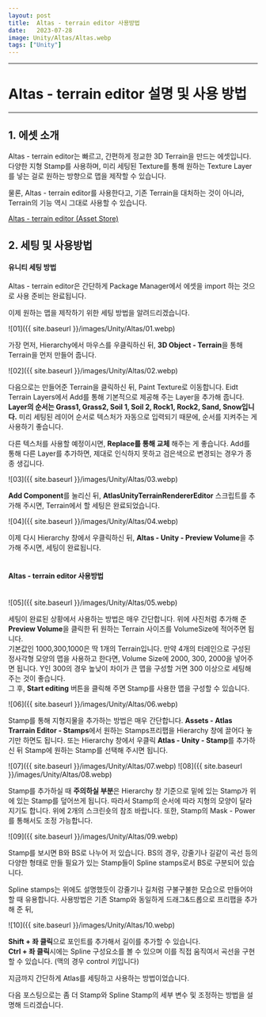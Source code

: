 ```yaml
---
layout: post
title:  Altas - terrain editor 사용방법
date:   2023-07-28
image: Unity/Altas/Altas.webp
tags: ["Unity"]
---
```




---
# Altas - terrain editor 설명 및 사용 방법
---
## 1. 에셋 소개
Altas - terrain editor는 빠르고, 간편하게 정교한 3D Terrain을 만드는 에셋입니다. 다양한 지형 Stamp를 사용하며, 미리 세팅된 Texture를 통해 원하는 Texture Layer를 넣는 걸로 원하는 방향으로 맵을 제작할 수 있습니다.

물론, Altas - terrain editor를 사용한다고, 기존 Terrain을 대처하는 것이 아니라, Terrain의 기능 역시 그대로 사용할 수 있습니다.


[Altas - terrain editor (Asset Store)](https://assetstore.unity.com/packages/tools/terrain/atlas-terrain-editor-207568)

## 2. 세팅 및 사용방법
#### 유니티 세팅 방법
Altas - terrain editor은 간단하게 Package Manager에서 에셋을 import 하는 것으로 사용 준비는 완료됩니다.

이제 원하는 맵을 제작하기 위한 세팅 방법을 알려드리겠습니다.

![01]({{ site.baseurl }}/images/Unity/Altas/01.webp)

가장 먼저, Hierarchy에서 마우스를 우클릭하신 뒤, **3D Object - Terrain**을 통해 Terrain을 먼저 만들어 줍니다.

![02]({{ site.baseurl }}/images/Unity/Altas/02.webp)

다음으로는 만들어준 Terrain을 클릭하신 뒤, Paint Texture로 이동합니다. Eidt Terrain Layers에서 Add를 통해 기본적으로 제공해 주는 Layer을 추가해 줍니다.
**Layer의 순서는 Grass1, Grass2, Soil 1, Soil 2, Rock1, Rock2, Sand, Snow입니다.** 미리 세팅된 레이어 순서로 텍스처가 자동으로 입력되기 때문에, 순서를 지켜주는 게 사용하기 좋습니다.

다른 텍스처를 사용할 예정이시면, **Replace를 통해 교체** 해주는 게 좋습니다. Add를 통해 다른 Layer를 추가하면, 제대로 인식하지 못하고 검은색으로 변경되는 경우가 종종 생깁니다.

![03]({{ site.baseurl }}/images/Unity/Altas/03.webp)

**Add Component**를 눌리신 뒤, **AtlasUnityTerrainRendererEditor** 스크립트를 추가해 주시면, Terrain에서 할 세팅은 완료되었습니다.

![04]({{ site.baseurl }}/images/Unity/Altas/04.webp)

이제 다시 Hierarchy 창에서 우클릭하신 뒤, **Altas - Unity - Preview Volume**을 추가해 주시면, 세팅이 완료됩니다.
<br>
<br>
#### Altas - terrain editor 사용방법
<br>
![05]({{ site.baseurl }}/images/Unity/Altas/05.webp)

세팅이 완료된 상황에서 사용하는 방법은 매우 간단합니다.
위에 사진처럼 추가해 준 **Preview Volume**을 클릭한 뒤 원하는 Terrain 사이즈를 VolumeSize에 적어주면 됩니다. <br>기본값인 1000,300,1000은 딱 1개의 Terrain입니다. 만약 4개의 터레인으로 구성된 정사각형 모양의 맵을 사용하고 한다면, Volume Size에 2000, 300, 2000을 넣어주면 됩니다. Y인 300의 경우 높낮이 차이가 큰 맵을 구성할 거면 300 이상으로 세팅해 주는 것이 좋습니다.<br> 그 후, **Start editing** 버튼을 클릭해 주면 Stamp를 사용한 맵을 구성할 수 있습니다.

![06]({{ site.baseurl }}/images/Unity/Altas/06.webp)

Stamp를 통해 지형지물을 추가하는 방법은 매우 간단합니다.
**Assets - Atlas Trarrain Editor - Stamps**에서 원하는 Stamps프리팹을 Hierarchy 창에 끌어다 놓기만 하면도 됩니다. 또는 Hierarchy 창에서 우클릭 **Atlas - Unity - Stamp**를 추가하신 뒤 Stamp에 원하는 Stamp를 선택해 주시면 됩니다.

![07]({{ site.baseurl }}/images/Unity/Altas/07.webp)
![08]({{ site.baseurl }}/images/Unity/Altas/08.webp)

Stamp를 추가하실 때 **주의하실 부분**은 Hierarchy 창 기준으로 밑에 있는 Stamp가 위에 있는 Stamp를 덮어쓰게 됩니다. 따라서 Stamp의 순서에 따라 지형의 모양이 달라지기도 합니다.
위에 2개의 스크린숏의 참조 바랍니다. 또한, Stamp의 Mask - Power를 통해서도 조정 가능합니다.

![09]({{ site.baseurl }}/images/Unity/Altas/09.webp)

Stamp를 보시면 B와 BS로 나누어 저 있습니다. BS의 경우, 강줄기나 길같이 곡선 등의 다양한 형태로 만들 필요가 있는 Stamp들이 Spline stamps로서 BS로 구분되어 있습니다.

Spline stamps는 위에도 설명했듯이 강줄기나 길처럼 구불구불한 모습으로 만들어야 할 때 유용합니다. 사용방법은 기존 Stamp와 동일하게 드래그&드롭으로 프리팹을 추가해 준 뒤,

![10]({{ site.baseurl }}/images/Unity/Altas/10.webp)


**Shift + 좌 클릭**으로 포인트를 추가해서 길이를 추가할 수 있습니다.<br>
**Ctrl + 좌 클릭**시에는 Spline 구성요소를 볼 수 있으며 이를 직접 움직여서 곡선을 구현할 수 있습니다.
(맥의 경우 control 키입니다)

지금까지 간단하게 Atlas를 세팅하고 사용하는 방법이었습니다.

다음 포스팅으로는 좀 더 Stamp와 Spline Stamp의 세부 변수 및 조정하는 방법을 설명해 드리겠습니다.


